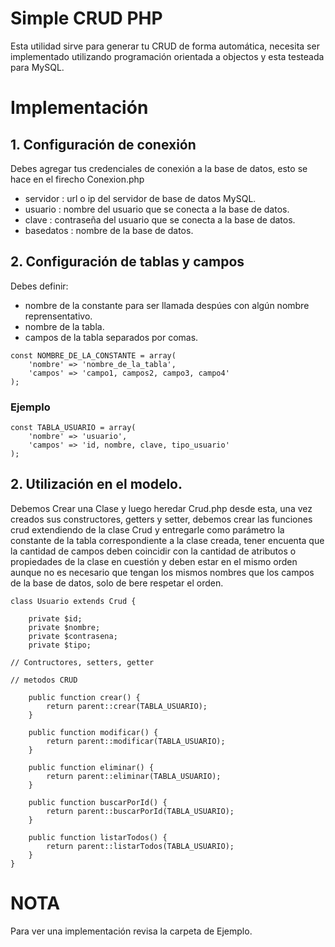 # Simple CRUD PHP
Esta utilidad sirve para generar tu CRUD de forma automática, necesita ser implementado utilizando programación orientada a objectos y esta testeada para MySQL.

# Implementación

## 1. Configuración de conexión
Debes agregar tus credenciales de conexión a la base de datos, esto se hace en el firecho Conexion.php

+ servidor : url o ip del servidor de base de datos MySQL.
+ usuario : nombre del usuario que se conecta a la base de datos.
+ clave : contraseña del usuario que se conecta a la base de datos.
+ basedatos : nombre de la base de datos.

## 2. Configuración de tablas y campos

Debes definir:

+ nombre de la constante para ser llamada despúes con algún nombre reprensentativo.
+ nombre de la tabla.
+ campos de la tabla separados por comas.

```
const NOMBRE_DE_LA_CONSTANTE = array(
    'nombre' => 'nombre_de_la_tabla',
    'campos' => 'campo1, campos2, campo3, campo4'
);

```
### Ejemplo

```
const TABLA_USUARIO = array(
    'nombre' => 'usuario',
    'campos' => 'id, nombre, clave, tipo_usuario'
);

```

## 2. Utilización en el modelo.
Debemos Crear una Clase y luego heredar Crud.php desde esta, una vez creados sus constructores, getters y setter, debemos crear las funciones crud extendiendo de la clase Crud y entregarle como parámetro la constante de la tabla correspondiente a la clase creada, tener encuenta que la cantidad de campos deben coincidir con la cantidad de atributos o propiedades de la clase en cuestión y deben estar en el mismo orden aunque no es necesario que tengan los mismos nombres que los campos de la base de datos, solo de bere respetar el orden.

```
class Usuario extends Crud { 

    private $id;
    private $nombre;
    private $contrasena;
    private $tipo;

// Contructores, setters, getter

// metodos CRUD

    public function crear() {
        return parent::crear(TABLA_USUARIO); 
    }

    public function modificar() {
        return parent::modificar(TABLA_USUARIO);
    }

    public function eliminar() {
        return parent::eliminar(TABLA_USUARIO);
    }

    public function buscarPorId() {
        return parent::buscarPorId(TABLA_USUARIO);
    }

    public function listarTodos() {
        return parent::listarTodos(TABLA_USUARIO);
    }
}
```

# NOTA

Para ver una implementación revisa la carpeta de Ejemplo.